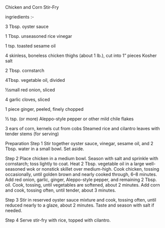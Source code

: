 Chicken and Corn Stir-Fry

ingriedients :- 

3 Tbsp. oyster sauce


1 Tbsp. unseasoned rice vinegar


1 tsp. toasted sesame oil


4 skinless, boneless chicken thighs (about 1 lb.), cut into 1” pieces
Kosher salt


2 Tbsp. cornstarch


4Tbsp. vegetable oil, divided


½small red onion, sliced


4 garlic cloves, sliced


1 piece ginger, peeled, finely chopped


½ tsp. (or more) Aleppo-style pepper or other mild chile flakes


3 ears of corn, kernels cut from cobs
Steamed rice and cilantro leaves with tender stems (for serving)

Preparation
Step 1
Stir together oyster sauce, vinegar, sesame oil, and 2 Tbsp. water in a small bowl. Set aside.

Step 2
Place chicken in a medium bowl. Season with salt and sprinkle with cornstarch; toss lightly to coat. Heat 2 Tbsp. vegetable oil in a large well-seasoned wok or nonstick skillet over medium-high. Cook chicken, tossing occasionally, until golden brown and nearly cooked through, 6–8 minutes. Add red onion, garlic, ginger, Aleppo-style pepper, and remaining 2 Tbsp. oil. Cook, tossing, until vegetables are softened, about 2 minutes. Add corn and cook, tossing often, until tender, about 3 minutes.

Step 3
Stir in reserved oyster sauce mixture and cook, tossing often, until reduced nearly to a glaze, about 2 minutes. Taste and season with salt if needed.

Step 4
Serve stir-fry with rice, topped with cilantro.
